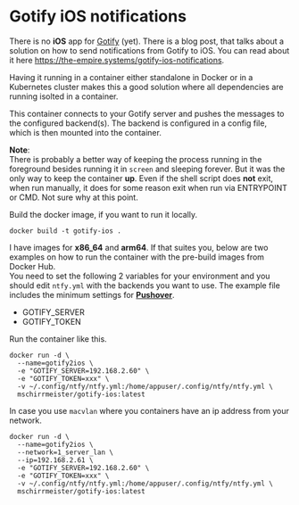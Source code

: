 # Gotify iOS notifications

There is no **iOS** app for [Gotify](https://gotify.net/) (yet). There is a blog post, that talks about a solution on how to send notifications from Gotify to iOS. You can read about it here <https://the-empire.systems/gotify-ios-notifications>.

Having it running in a container either standalone in Docker or in a Kubernetes cluster makes this a good solution where all dependencies are running isolted in a container.

This container connects to your Gotify server and pushes the messages to the configured backend(s). The backend is configured in a config file, which is then mounted into the container.

**Note**:  
There is probably a better way of keeping the process running in the foreground besides running it in `screen` and sleeping forever. But it was the only way to keep the container **up**. Even if the shell script does **not** exit, when run manually, it does for some reason exit when run via ENTRYPOINT or CMD. Not sure why at this point.

Build the docker image, if you want to run it locally.

    docker build -t gotify-ios .

I have images for **x86_64** and **arm64**. If that suites you, below are two examples on how to run the container with the pre-build images from Docker Hub.  
You need to set the following 2 variables for your environment and you should edit `ntfy.yml` with the backends you want to use. The example file includes the minimum settings for **[Pushover](https://pushover.net/)**.

- GOTIFY_SERVER
- GOTIFY_TOKEN

Run the container like this.

    docker run -d \
      --name=gotify2ios \
      -e "GOTIFY_SERVER=192.168.2.60" \
      -e "GOTIFY_TOKEN=xxx" \
      -v ~/.config/ntfy/ntfy.yml:/home/appuser/.config/ntfy/ntfy.yml \
      mschirrmeister/gotify-ios:latest

In case you use `macvlan` where you containers have an ip address from your network.

    docker run -d \
      --name=gotify2ios \
      --network=1_server_lan \
      --ip=192.168.2.61 \
      -e "GOTIFY_SERVER=192.168.2.60" \
      -e "GOTIFY_TOKEN=xxx" \
      -v ~/.config/ntfy/ntfy.yml:/home/appuser/.config/ntfy/ntfy.yml \
      mschirrmeister/gotify-ios:latest

